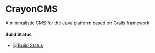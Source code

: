 # CrayonCMS
A minimalistic CMS for the Java platform based on Grails framework

#### Build Status
- [![Build Status](https://travis-ci.org/crayoncms/crayoncms.svg?branch=master)](https://travis-ci.org/crayoncms/crayoncms)
